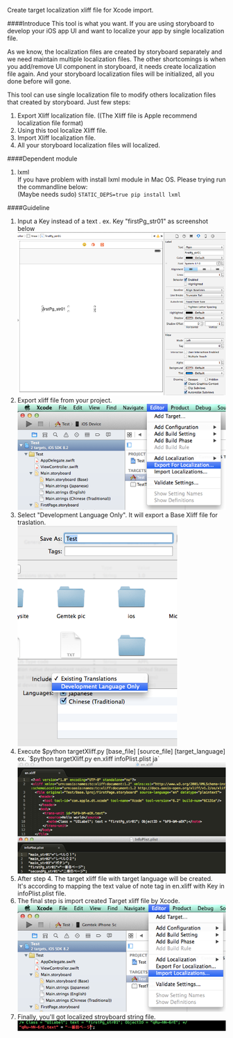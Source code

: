 Create target localization xliff file for Xcode import.

####Introduce
This tool is what you want.
If you are using storyboard to develop your iOS app UI and want to localize your app by single localization file. 

As we know, the localization files are created by storyboard separately and we need maintain multiple localization files.
The other shortcomings is when you add/remove UI component in storyboard, it needs create localization file again. And your storyboard localization files will be initialized, all you done before will gone.

This tool can use single localization file to modify others localization files that created by storyboard.
Just few steps:
1. Export Xliff localization file. ((The Xliff file is Apple recommend localization file format)
2. Using this tool localize Xliff file.
3. Import Xliff localization file.
4. All your storyboard localization files will localized.


####Dependent module

1. lxml  
If you have problem with install lxml module in Mac OS. Please trying run the commandline below:  
(Maybe needs sudo) `STATIC_DEPS=true pip install lxml`

####Guideline
1. Input a Key instead of a text . ex. Key "firstPg_str01" as screenshot below  
![ScreenShot](/docs/screenshot/storyboard1.png)
2. Export xliff file from your project.  
![ScreenShot](/docs/screenshot/localizationExport.png)
3. Select "Development Language Only". It will export a Base Xliff file for traslation.  
![ScreenShot](/docs/screenshot/baseLangExport.png)
4. Execute $python targetXliff.py [base_file] [source_file] [target_language]  
    ex. `$python targetXliff.py en.xliff infoPlist.plist ja`      
![ScreenShot](/docs/screenshot/localizationFile.png)  
5. After step 4. The target xliff file with target language will be created.   
    It's according to mapping the text value of note tag in en.xliff with Key in infoPlist.plist file.
6. The final step is import created Target xliff file by Xcode.
![ScreenShot](/docs/screenshot/localizationImport.png)
7. Finally, you'll got localized stroyboard string file.
![ScreenShot](/docs/screenshot/localizationStroyboardFile.png)
